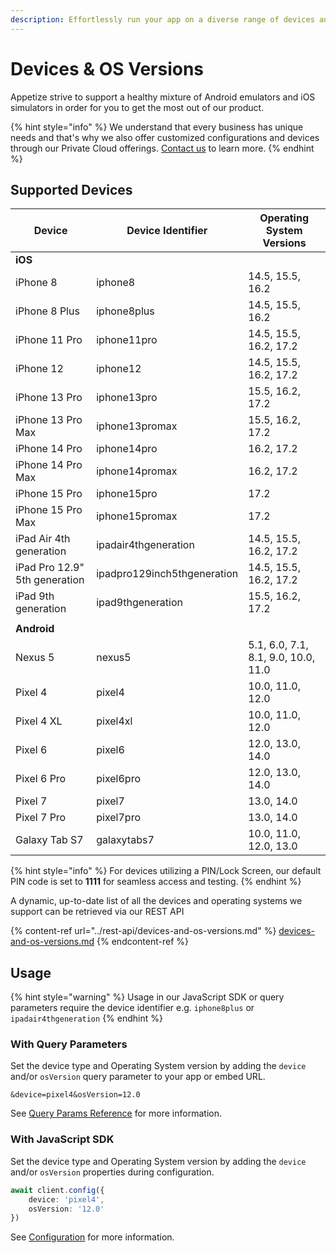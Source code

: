 ```yaml
---
description: Effortlessly run your app on a diverse range of devices and operating systems
---
```


# Devices & OS Versions

Appetize strive to support a healthy mixture of Android emulators and iOS simulators in order for you to get the most out of our product.

{% hint style="info" %}
We understand that every business has unique needs and that's why we also offer customized configurations and devices through our Private Cloud offerings. [Contact us](https://appetize.io/contact-us) to learn more.
{% endhint %}

## Supported Devices

| Device                        | Device Identifier           | Operating System Versions           |
| ----------------------------- | --------------------------- | ----------------------------------- |
| **iOS**                       |                             |                                     |
| iPhone 8                      | iphone8                     | 14.5, 15.5, 16.2                    |
| iPhone 8 Plus                 | iphone8plus                 | 14.5, 15.5, 16.2                    |
| iPhone 11 Pro                 | iphone11pro                 | 14.5, 15.5, 16.2, 17.2              |
| iPhone 12                     | iphone12                    | 14.5, 15.5, 16.2, 17.2              |
| iPhone 13 Pro                 | iphone13pro                 | 15.5, 16.2, 17.2                    |
| iPhone 13 Pro Max             | iphone13promax              | 15.5, 16.2, 17.2                    |
| iPhone 14 Pro                 | iphone14pro                 | 16.2, 17.2                          |
| iPhone 14 Pro Max             | iphone14promax              | 16.2, 17.2                          |
| iPhone 15 Pro                 | iphone15pro                 | 17.2                                |
| iPhone 15 Pro Max             | iphone15promax              | 17.2                                |
| iPad Air 4th generation       | ipadair4thgeneration        | 14.5, 15.5, 16.2, 17.2              |
| iPad Pro 12.9" 5th generation | ipadpro129inch5thgeneration | 14.5, 15.5, 16.2, 17.2              |
| iPad 9th generation           | ipad9thgeneration           | 15.5, 16.2, 17.2                    |
|                               |                             |                                     |
| **Android**                   |                             |                                     |
| Nexus 5                       | nexus5                      | 5.1, 6.0, 7.1, 8.1, 9.0, 10.0, 11.0 |
| Pixel 4                       | pixel4                      | 10.0, 11.0, 12.0                    |
| Pixel 4 XL                    | pixel4xl                    | 10.0, 11.0, 12.0                    |
| Pixel 6                       | pixel6                      | 12.0, 13.0, 14.0                    |
| Pixel 6 Pro                   | pixel6pro                   | 12.0, 13.0, 14.0                    |
| Pixel 7                       | pixel7                      | 13.0, 14.0                          |
| Pixel 7 Pro                   | pixel7pro                   | 13.0, 14.0                          |
| Galaxy Tab S7                 | galaxytabs7                 | 10.0, 11.0, 12.0, 13.0              |

{% hint style="info" %}
For devices utilizing a PIN/Lock Screen, our default PIN code is set to **1111** for seamless access and testing.
{% endhint %}

A dynamic, up-to-date list of all the devices and operating systems we support can be retrieved via our REST API

{% content-ref url="../rest-api/devices-and-os-versions.md" %}
[devices-and-os-versions.md](../rest-api/devices-and-os-versions.md)
{% endcontent-ref %}

## Usage

{% hint style="warning" %}
Usage in our JavaScript SDK or query parameters require the device identifier e.g. `iphone8plus` or `ipadair4thgeneration`
{% endhint %}

### With Query Parameters

Set the device type and Operating System version by adding the `device` and/or `osVersion` query parameter to your app or embed URL.

```uri
&device=pixel4&osVersion=12.0
```

See [Query Params Reference](query-params-reference.md#device) for more information.

### With JavaScript SDK

Set the device type and Operating System version by adding the `device` and/or `osVersion` properties during configuration.

```typescript
await client.config({
    device: 'pixel4',
    osVersion: '12.0'
})
```

See [Configuration](../javascript-sdk/configuration.md#device) for more information.
